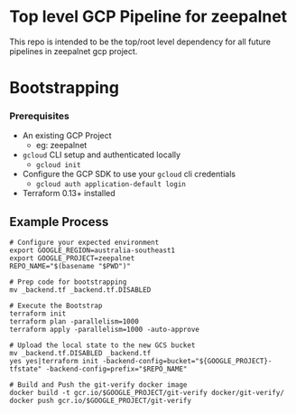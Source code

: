 # Top level GCP Pipeline for zeepalnet
This repo is intended to be the top/root level dependency for all future pipelines in zeepalnet gcp project.


# Bootstrapping
### Prerequisites
- An existing GCP Project
    - eg: zeepalnet
- `gcloud` CLI setup and authenticated locally
    - `gcloud init`
- Configure the GCP SDK to use your `gcloud` cli credentials
    - `gcloud auth application-default login`
- Terraform 0.13+ installed

## Example Process
```
# Configure your expected environment
export GOOGLE_REGION=australia-southeast1
export GOOGLE_PROJECT=zeepalnet
REPO_NAME="$(basename "$PWD")"

# Prep code for bootstrapping
mv _backend.tf _backend.tf.DISABLED

# Execute the Bootstrap
terraform init
terraform plan -parallelism=1000
terraform apply -parallelism=1000 -auto-approve

# Upload the local state to the new GCS bucket
mv _backend.tf.DISABLED _backend.tf
yes yes|terraform init -backend-config=bucket="${GOOGLE_PROJECT}-tfstate" -backend-config=prefix="$REPO_NAME"

# Build and Push the git-verify docker image
docker build -t gcr.io/$GOOGLE_PROJECT/git-verify docker/git-verify/
docker push gcr.io/$GOOGLE_PROJECT/git-verify
```
